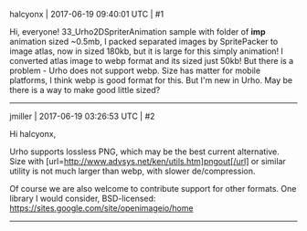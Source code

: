 halcyonx | 2017-06-19 09:40:01 UTC | #1

Hi, everyone! 33_Urho2DSpriterAnimation sample with folder of **imp** animation sized ~0.5mb, I packed separated images by SpritePacker to image atlas, now in sized 180kb, but it is large for this simply animation! I converted atlas image to webp format and its sized just 50kb! But there is a problem - Urho does not support webp. Size has matter for mobile platforms, I think webp is good format for this. But I'm new in Urho. May be there is a way to make good little sized?

-------------------------

jmiller | 2017-06-19 03:26:53 UTC | #2

Hi halcyonx,

Urho supports lossless PNG, which may be the best current alternative. Size with [url=http://www.advsys.net/ken/utils.htm]pngout[/url] or similar utility is not much larger than webp, with slower de/compression.

Of course we are also welcome to contribute support for other formats.
One library I would consider, BSD-licensed: https://sites.google.com/site/openimageio/home

-------------------------

